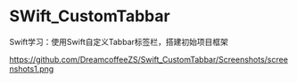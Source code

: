 # SWift_CustomTabbar
Swift学习：使用Swift自定义Tabbar标签栏，搭建初始项目框架

https://github.com/DreamcoffeeZS/Swift_CustomTabbar/Screenshots/screenshots1.png
